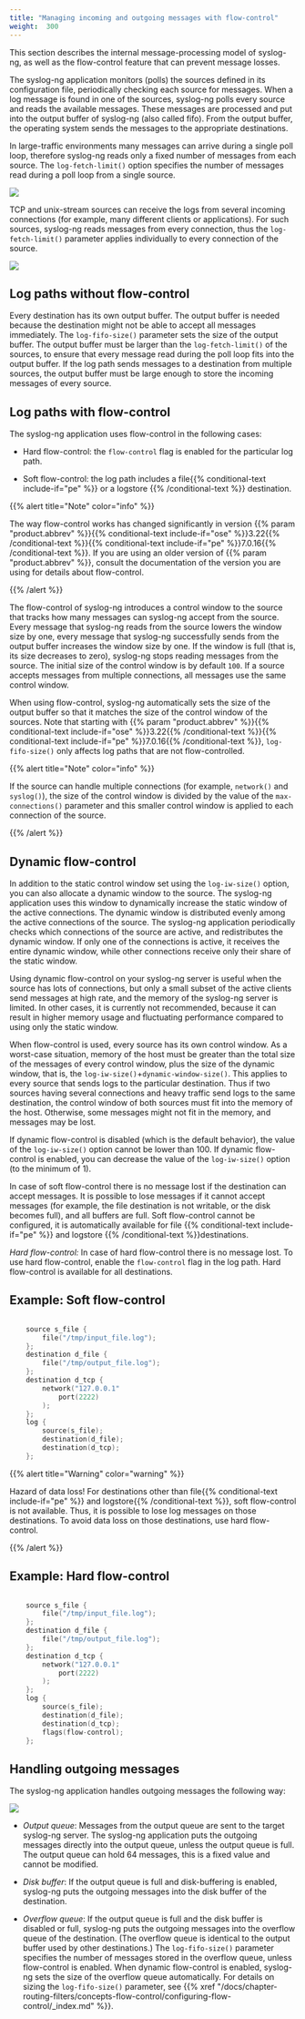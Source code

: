 ```yaml
---
title: "Managing incoming and outgoing messages with flow-control"
weight:  300
---
```

<!-- DISCLAIMER: This file is based on the syslog-ng Open Source Edition documentation https://github.com/balabit/syslog-ng-ose-guides/commit/2f4a52ee61d1ea9ad27cb4f3168b95408fddfdf2 and is used under the terms of The syslog-ng Open Source Edition Documentation License. The file has been modified by Axoflow. -->

This section describes the internal message-processing model of syslog-ng, as well as the flow-control feature that can prevent message losses.

The syslog-ng application monitors (polls) the sources defined in its configuration file, periodically checking each source for messages. When a log message is found in one of the sources, syslog-ng polls every source and reads the available messages. These messages are processed and put into the output buffer of syslog-ng (also called fifo). From the output buffer, the operating system sends the messages to the appropriate destinations.

In large-traffic environments many messages can arrive during a single poll loop, therefore syslog-ng reads only a fixed number of messages from each source. The `log-fetch-limit()` option specifies the number of messages read during a poll loop from a single source.

![](../Images/Figures/fig-syslog-ng-io-01.png)

TCP and unix-stream sources can receive the logs from several incoming connections (for example, many different clients or applications). For such sources, syslog-ng reads messages from every connection, thus the `log-fetch-limit()` parameter applies individually to every connection of the source.

![](../Images/Figures/fig-syslog-ng-io-02.png)


## Log paths without flow-control

Every destination has its own output buffer. The output buffer is needed because the destination might not be able to accept all messages immediately. The `log-fifo-size()` parameter sets the size of the output buffer. The output buffer must be larger than the `log-fetch-limit()` of the sources, to ensure that every message read during the poll loop fits into the output buffer. If the log path sends messages to a destination from multiple sources, the output buffer must be large enough to store the incoming messages of every source.



## Log paths with flow-control

The syslog-ng application uses flow-control in the following cases:

  - Hard flow-control: the `flow-control` flag is enabled for the particular log path.

  - Soft flow-control: the log path includes a file{{% conditional-text include-if="pe" %}} or a logstore {{% /conditional-text %}} destination.

{{% alert title="Note" color="info" %}}

The way flow-control works has changed significantly in version {{% param "product.abbrev" %}}{{% conditional-text include-if="ose" %}}3.22{{% /conditional-text %}}{{% conditional-text include-if="pe" %}}7.0.16{{% /conditional-text %}}. If you are using an older version of {{% param "product.abbrev" %}}, consult the documentation of the version you are using for details about flow-control.

{{% /alert %}}

The flow-control of syslog-ng introduces a control window to the source that tracks how many messages can syslog-ng accept from the source. Every message that syslog-ng reads from the source lowers the window size by one, every message that syslog-ng successfully sends from the output buffer increases the window size by one. If the window is full (that is, its size decreases to zero), syslog-ng stops reading messages from the source. The initial size of the control window is by default `100`. If a source accepts messages from multiple connections, all messages use the same control window.

When using flow-control, syslog-ng automatically sets the size of the output buffer so that it matches the size of the control window of the sources. Note that starting with {{% param "product.abbrev" %}}{{% conditional-text include-if="ose" %}}3.22{{% /conditional-text %}}{{% conditional-text include-if="pe" %}}7.0.16{{% /conditional-text %}}, `log-fifo-size()` only affects log paths that are not flow-controlled.

{{% alert title="Note" color="info" %}}

If the source can handle multiple connections (for example, `network()` and `syslog()`), the size of the control window is divided by the value of the `max-connections()` parameter and this smaller control window is applied to each connection of the source.

{{% /alert %}}


## Dynamic flow-control

In addition to the static control window set using the `log-iw-size()` option, you can also allocate a dynamic window to the source. The syslog-ng application uses this window to dynamically increase the static window of the active connections. The dynamic window is distributed evenly among the active connections of the source. The syslog-ng application periodically checks which connections of the source are active, and redistributes the dynamic window. If only one of the connections is active, it receives the entire dynamic window, while other connections receive only their share of the static window.

Using dynamic flow-control on your syslog-ng server is useful when the source has lots of connections, but only a small subset of the active clients send messages at high rate, and the memory of the syslog-ng server is limited. In other cases, it is currently not recommended, because it can result in higher memory usage and fluctuating performance compared to using only the static window.

When flow-control is used, every source has its own control window. As a worst-case situation, memory of the host must be greater than the total size of the messages of every control window, plus the size of the dynamic window, that is, the `log-iw-size()`+`dynamic-window-size()`. This applies to every source that sends logs to the particular destination. Thus if two sources having several connections and heavy traffic send logs to the same destination, the control window of both sources must fit into the memory of the host. Otherwise, some messages might not fit in the memory, and messages may be lost.

If dynamic flow-control is disabled (which is the default behavior), the value of the `log-iw-size()` option cannot be lower than 100. If dynamic flow-control is enabled, you can decrease the value of the `log-iw-size()` option (to the minimum of 1).


In case of soft flow-control there is no message lost if the destination can accept messages. It is possible to lose messages if it cannot accept messages (for example, the file destination is not writable, or the disk becomes full), and all buffers are full. Soft flow-control cannot be configured, it is automatically available for file {{% conditional-text include-if="pe" %}} and logstore {{% /conditional-text %}}destinations.

*Hard flow-control:* In case of hard flow-control there is no message lost. To use hard flow-control, enable the `flow-control` flag in the log path. Hard flow-control is available for all destinations.


## Example: Soft flow-control

```c

    source s_file {
        file("/tmp/input_file.log");
    };
    destination d_file {
        file("/tmp/output_file.log");
    };
    destination d_tcp {
        network("127.0.0.1"
            port(2222)
        );
    };
    log {
        source(s_file);
        destination(d_file);
        destination(d_tcp);
    };

```


{{% alert title="Warning" color="warning" %}}

Hazard of data loss\! For destinations other than file{{% conditional-text include-if="pe" %}} and logstore{{% /conditional-text %}}, soft flow-control is not available. Thus, it is possible to lose log messages on those destinations. To avoid data loss on those destinations, use hard flow-control.

{{% /alert %}}



## Example: Hard flow-control

```c

    source s_file {
        file("/tmp/input_file.log");
    };
    destination d_file {
        file("/tmp/output_file.log");
    };
    destination d_tcp {
        network("127.0.0.1"
            port(2222)
        );
    };
    log {
        source(s_file);
        destination(d_file);
        destination(d_tcp);
        flags(flow-control);
    };

```



## Handling outgoing messages

The syslog-ng application handles outgoing messages the following way:

![](../Images/Figures/disk-buffer-diagram-normal.png)

  - *Output queue*: Messages from the output queue are sent to the target syslog-ng server. The syslog-ng application puts the outgoing messages directly into the output queue, unless the output queue is full. The output queue can hold 64 messages, this is a fixed value and cannot be modified.

  - *Disk buffer*: If the output queue is full and disk-buffering is enabled, syslog-ng puts the outgoing messages into the disk buffer of the destination.

  - *Overflow queue*: If the output queue is full and the disk buffer is disabled or full, syslog-ng puts the outgoing messages into the overflow queue of the destination. (The overflow queue is identical to the output buffer used by other destinations.) The `log-fifo-size()` parameter specifies the number of messages stored in the overflow queue, unless flow-control is enabled. When dynamic flow-control is enabled, syslog-ng sets the size of the overflow queue automatically. For details on sizing the `log-fifo-size()` parameter, see {{% xref "/docs/chapter-routing-filters/concepts-flow-control/configuring-flow-control/_index.md" %}}.

